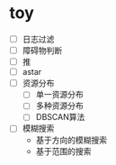 # toy

- [ ] 日志过滤
- [ ] 障碍物判断
- [ ] 推
- [ ] astar
- [ ] 资源分布
  - [ ] 单一资源分布
  - [ ] 多种资源分布
  - [ ] DBSCAN算法
- [ ] 模糊搜索
  - 基于方向的模糊搜索
  - 基于范围的搜索